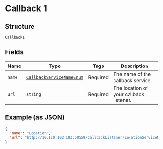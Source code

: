 
# Callback 1

## Structure

`Callback1`

## Fields

| Name | Type | Tags | Description |
|  --- | --- | --- | --- |
| `name` | [`CallbackServiceNameEnum`](../../doc/models/callback-service-name-enum.md) | Required | The name of the callback service. |
| `url` | `string` | Required | The location of your callback listener. |

## Example (as JSON)

```json
{
  "name": "Location",
  "url": "http://10.120.102.183:50559/CallbackListener/LocationServiceMessages.asmx"
}
```

